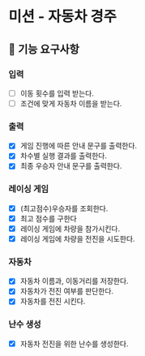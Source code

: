 # 미션 - 자동차 경주

## 🎯 기능 요구사항

### 입력
- [ ] 이동 횟수를 입력 받는다.
- [ ] 조건에 맞게 자동차 이름을 받는다.

### 출력
- [X] 게임 진행에 따른 안내 문구를 출력한다.
- [X] 차수별 실행 결과를 출력한다.
- [X] 최종 우승자 안내 문구를 출력한다.

### 레이싱 게임
- [X] (최고점수)우승자를 조회한다.
- [X] 최고 점수를 구한다
- [X] 레이싱 게임에 차량을 참가시킨다.
- [X] 레이싱 게임에 차량을 전진을 시도한다.

### 자동차
- [X] 자동차 이름과, 이동거리를 저장한다.
- [X] 자동차가 전진 여부를 판단한다.
- [X] 자동차를 전진 시킨다.

### 난수 생성
- [X] 자동차 전진을 위한 난수를 생성한다.
